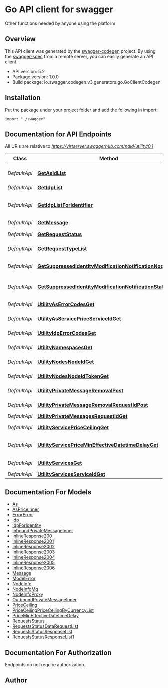 # Go API client for swagger

Other functions needed by anyone using the platform

## Overview
This API client was generated by the [swagger-codegen](https://github.com/swagger-api/swagger-codegen) project.  By using the [swagger-spec](https://github.com/swagger-api/swagger-spec) from a remote server, you can easily generate an API client.

- API version: 5.2
- Package version: 1.0.0
- Build package: io.swagger.codegen.v3.generators.go.GoClientCodegen

## Installation
Put the package under your project folder and add the following in import:
```golang
import "./swagger"
```

## Documentation for API Endpoints

All URIs are relative to *https://virtserver.swaggerhub.com/ndid/utility/0.1*

Class | Method | HTTP request | Description
------------ | ------------- | ------------- | -------------
*DefaultApi* | [**GetAsIdList**](docs/DefaultApi.md#getasidlist) | **Get** /utility/as/{service_id} | Retrieve list of id of all available as given a service id
*DefaultApi* | [**GetIdpList**](docs/DefaultApi.md#getidplist) | **Get** /utility/idp | Retrieve all IdP nodes
*DefaultApi* | [**GetIdpListForIdentifier**](docs/DefaultApi.md#getidplistforidentifier) | **Get** /utility/idp/{namespace}/{identifier} | Retrieve all IdP nodes relevant to/authorized by/have onboarded this {namespace}/{identifier}.
*DefaultApi* | [**GetMessage**](docs/DefaultApi.md#getmessage) | **Get** /utility/messages/{message_id} | Fetch Message info
*DefaultApi* | [**GetRequestStatus**](docs/DefaultApi.md#getrequeststatus) | **Get** /utility/requests/{request_id} | Fetch Request info and status
*DefaultApi* | [**GetRequestTypeList**](docs/DefaultApi.md#getrequesttypelist) | **Get** /utility/request_types | Get all valid request types
*DefaultApi* | [**GetSuppressedIdentityModificationNotificationNodeIdList**](docs/DefaultApi.md#getsuppressedidentitymodificationnotificationnodeidlist) | **Get** /utility/suppressed_identity_modification_notification_node_ids | Get all suppressed identity modification notification node ID list
*DefaultApi* | [**GetSuppressedIdentityModificationNotificationStatus**](docs/DefaultApi.md#getsuppressedidentitymodificationnotificationstatus) | **Get** /utility/suppressed_identity_modification_notification_node_ids/{node_id} | Get suppressed identity modification notification status
*DefaultApi* | [**UtilityAsErrorCodesGet**](docs/DefaultApi.md#utilityaserrorcodesget) | **Get** /utility/as_error_codes | Retrieve list of all AS error codes
*DefaultApi* | [**UtilityAsServicePriceServiceIdGet**](docs/DefaultApi.md#utilityasservicepriceserviceidget) | **Get** /utility/as/service_price/{service_id} | Retrieve AS fee of a specific service_id
*DefaultApi* | [**UtilityIdpErrorCodesGet**](docs/DefaultApi.md#utilityidperrorcodesget) | **Get** /utility/idp_error_codes | Retrieve list of all IdP error codes
*DefaultApi* | [**UtilityNamespacesGet**](docs/DefaultApi.md#utilitynamespacesget) | **Get** /utility/namespaces | Retrieve list of all available namespaces
*DefaultApi* | [**UtilityNodesNodeIdGet**](docs/DefaultApi.md#utilitynodesnodeidget) | **Get** /utility/nodes/{node_id} | Retrieve information of node ID
*DefaultApi* | [**UtilityNodesNodeIdTokenGet**](docs/DefaultApi.md#utilitynodesnodeidtokenget) | **Get** /utility/nodes/{node_id}/token | Retrieve available token for node ID
*DefaultApi* | [**UtilityPrivateMessageRemovalPost**](docs/DefaultApi.md#utilityprivatemessageremovalpost) | **Post** /utility/private_message_removal | Remove all messages from MQ
*DefaultApi* | [**UtilityPrivateMessageRemovalRequestIdPost**](docs/DefaultApi.md#utilityprivatemessageremovalrequestidpost) | **Post** /utility/private_message_removal/{request_id} | Remove messages from MQ
*DefaultApi* | [**UtilityPrivateMessagesRequestIdGet**](docs/DefaultApi.md#utilityprivatemessagesrequestidget) | **Get** /utility/private_messages/{request_id} | Get messages from MQ
*DefaultApi* | [**UtilityServicePriceCeilingGet**](docs/DefaultApi.md#utilityservicepriceceilingget) | **Get** /utility/service_price_ceiling | Get maximum price allowed for AS pricing
*DefaultApi* | [**UtilityServicePriceMinEffectiveDatetimeDelayGet**](docs/DefaultApi.md#utilityservicepricemineffectivedatetimedelayget) | **Get** /utility/service_price_min_effective_datetime_delay | Get service price minimum effective datetime delay
*DefaultApi* | [**UtilityServicesGet**](docs/DefaultApi.md#utilityservicesget) | **Get** /utility/services | Retrieve list of all available services
*DefaultApi* | [**UtilityServicesServiceIdGet**](docs/DefaultApi.md#utilityservicesserviceidget) | **Get** /utility/services/{service_id} | Retrieve service details

## Documentation For Models

 - [As](docs/As.md)
 - [AsPriceInner](docs/AsPriceInner.md)
 - [ErrorError](docs/ErrorError.md)
 - [Idp](docs/Idp.md)
 - [IdpForIdentity](docs/IdpForIdentity.md)
 - [InboundPrivateMessageInner](docs/InboundPrivateMessageInner.md)
 - [InlineResponse200](docs/InlineResponse200.md)
 - [InlineResponse2001](docs/InlineResponse2001.md)
 - [InlineResponse2002](docs/InlineResponse2002.md)
 - [InlineResponse2003](docs/InlineResponse2003.md)
 - [InlineResponse2004](docs/InlineResponse2004.md)
 - [InlineResponse2005](docs/InlineResponse2005.md)
 - [InlineResponse2006](docs/InlineResponse2006.md)
 - [Message](docs/Message.md)
 - [ModelError](docs/ModelError.md)
 - [NodeInfo](docs/NodeInfo.md)
 - [NodeInfoMq](docs/NodeInfoMq.md)
 - [NodeInfoProxy](docs/NodeInfoProxy.md)
 - [OutboundPrivateMessageInner](docs/OutboundPrivateMessageInner.md)
 - [PriceCeiling](docs/PriceCeiling.md)
 - [PriceCeilingPriceCeilingByCurrencyList](docs/PriceCeilingPriceCeilingByCurrencyList.md)
 - [PriceMinEffectiveDatetimeDelay](docs/PriceMinEffectiveDatetimeDelay.md)
 - [RequestsStatus](docs/RequestsStatus.md)
 - [RequestsStatusDataRequestList](docs/RequestsStatusDataRequestList.md)
 - [RequestsStatusResponseList](docs/RequestsStatusResponseList.md)
 - [RequestsStatusResponseList1](docs/RequestsStatusResponseList1.md)

## Documentation For Authorization
 Endpoints do not require authorization.


## Author


